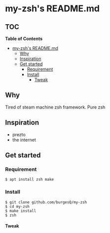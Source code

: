 # my-zsh's README.md

## TOC 

<!-- markdown-toc start - Don't edit this section. Run M-x markdown-toc-refresh-toc -->
**Table of Contents**

- [my-zsh's README.md](#my-zshs-readmemd)
    - [Why](#why)
    - [Inspiration](#inspiration)
    - [Get started](#get-started)
        - [Requirement](#requirement)
        - [Install](#install)
            - [Tweak](#tweak)

<!-- markdown-toc end -->


## Why

Tired of steam machine zsh framework. Pure zsh

## Inspiration

- prezto
- the internet

## Get started

### Requirement

```console
$ apt install zsh make
```

### Install

```console
$ git clone github.com/burgesQ/my-zsh
$ cd my-zsh
$ make install
$ zsh
```

#### Tweak
